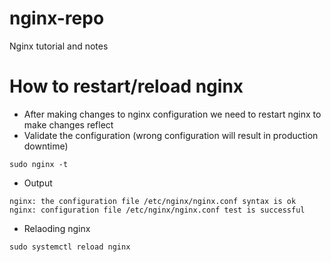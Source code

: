 # nginx-repo
Nginx tutorial and notes
# How to restart/reload nginx 
- After making changes to nginx configuration we need to restart nginx to make changes reflect
- Validate the configuration (wrong configuration will result in production downtime)
```
sudo nginx -t
```
- Output
```
nginx: the configuration file /etc/nginx/nginx.conf syntax is ok
nginx: configuration file /etc/nginx/nginx.conf test is successful
```
- Relaoding nginx
```
sudo systemctl reload nginx
```
